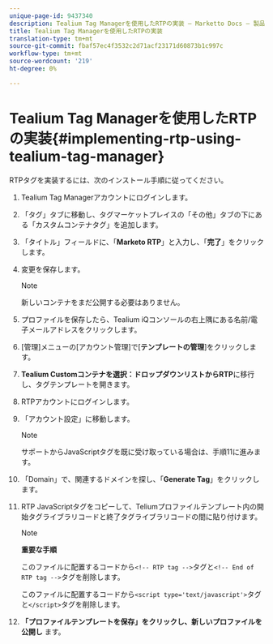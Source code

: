 ```yaml
---
unique-page-id: 9437340
description: Tealium Tag Managerを使用したRTPの実装 — Marketto Docs — 製品ドキュメント
title: Tealium Tag Managerを使用したRTPの実装
translation-type: tm+mt
source-git-commit: fbaf57ec4f3532c2d71acf23171d60873b1c997c
workflow-type: tm+mt
source-wordcount: '219'
ht-degree: 0%

---
```



# Tealium Tag Managerを使用したRTPの実装{#implementing-rtp-using-tealium-tag-manager}

RTPタグを実装するには、次のインストール手順に従ってください。

1. Tealium Tag Managerアカウントにログインします。

1. 「タグ」タブに移動し、タグマーケットプレイスの「その他」タブの下にある「カスタムコンテナタグ」を追加します。

1. 「タイトル」フィールドに、「**Marketo RTP**」と入力し、「**完了**」をクリックします。

1. 変更を保存します。

   >[!NOTE]
   >
   >新しいコンテナをまだ公開する必要はありません。

1. プロファイルを保存したら、Tealium iQコンソールの右上隅にある名前/電子メールアドレスをクリックします。

1. [管理]メニューの[アカウント管理]で[**テンプレートの管理**]をクリックします。

1. **Tealium Customコンテナを選択：ドロップダウンリストからRTP**&#x200B;に移行し、タグテンプレートを開きます。

1. RTPアカウントにログインします。

1. 「アカウント設定」に移動します。

   >[!NOTE]
   >
   >サポートからJavaScriptタグを既に受け取っている場合は、手順11に進みます。

1. 「Domain」で、関連するドメインを探し、「**Generate Tag**」をクリックします。

1. RTP JavaScriptタグをコピーして、Teliumプロファイルテンプレート内の開始タグライブラリコードと終了タグライブラリコードの間に貼り付けます。

   >[!NOTE]
   >
   >**重要な手順**
   >
   >このファイルに配置するコードから`<!-- RTP tag -->`タグと`<!-- End of RTP tag -->`タグを削除します。
   >
   >このファイルに配置するコードから`<script type='text/javascript'>`タグと`</script>`タグを削除します。

1. **「プロファイルテンプレートを保存」をクリックし、新しいプロファイルを公開し** ます。
